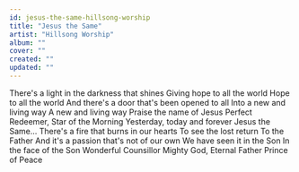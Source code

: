 ```yaml
---
id: jesus-the-same-hillsong-worship
title: "Jesus the Same"
artist: "Hillsong Worship"
album: ""
cover: ""
created: ""
updated: ""
---
```


There's a light in the darkness that shines
Giving hope to all the world
Hope to all the world
And there's a door that's been opened to all
Into a new and living way
A new and living way
Praise the name of Jesus
Perfect Redeemer, Star of the Morning
Yesterday, today and forever
Jesus the Same...
There's a fire that burns in our hearts
To see the lost return
To the Father
And it's a passion that's not of our own
We have seen it in the Son
In the face of the Son
Wonderful Counsillor
Mighty God, Eternal Father
Prince of Peace